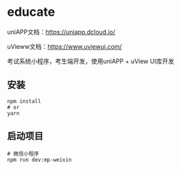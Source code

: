 # educate

uniAPP文档：https://uniapp.dcloud.io/

uVieww文档：https://www.uviewui.com/

考试系统小程序，考生端开发，使用uniAPP + uView UI库开发

## 安装

```
npm install
# or
yarn 
```

## 启动项目
```
# 微信小程序
npm run dev:mp-weixin
```

